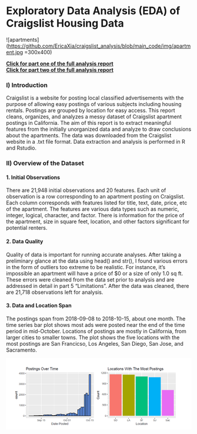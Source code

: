# Exploratory Data Analysis (EDA) of Craigslist Housing Data 

![apartments](https://github.com/EricaXia/craigslist_analysis/blob/main_code/img/apartment.jpg =300x400)

**[Click for part one of the full analysis report](writeup.pdf)**
<br>
**[Click for part two of the full analysis report](writeup2.pdf)**

### I) Introduction

Craigslist is a website for posting local classified advertisements with the purpose of allowing easy postings of various subjects including housing rentals. Postings are grouped by location for easy access. This report cleans, organizes, and analyzes a messy dataset of Craigslist apartment postings in California. The aim of this report is to extract meaningful features from the initially unorganized data and analyze to draw conclusions about the apartments. The data was downloaded from the Craigslist website in a .txt file format. Data extraction and analysis is performed in R and Rstudio.

### II) Overview of the Dataset

#### 1. Initial Observations

There are 21,948 initial observations and 20 features. Each unit of observation is a row corresponding to an apartment posting on Craigslist. Each column corresponds with features listed for title, text, date, price, etc of the apartment. The features are various data types such as numeric, integer, logical, character, and factor. There is information for the price of the apartment, size in square feet, location, and other factors significant for potential renters.

#### 2. Data Quality

Quality of data is important for running accurate analyses. After taking a preliminary glance at the data using head() and str(), I found various errors in the form of outliers too extreme to be realistic. For instance, it’s impossible an apartment will have a price of $0 or a size of only 1.0 sq ft. These errors were cleaned from the data set prior to analysis and are addressed in detail in part 5 “Limitations”. After the data was cleaned, there are 21,718 observations left for analysis.

#### 3. Data and Location Span

The postings span from 2018-09-08 to 2018-10-15, about one month. The time series bar plot shows most ads were posted near the end of the time period in mid-October. Locations of postings are mostly in California, from larger cities to smaller towns. The plot shows the five locations with the most postings are San Francicso, Los Angeles, San Diego, San Jose, and Sacramento.

![graph1](https://github.com/EricaXia/craigslist_analysis/blob/main_code/img/s1.PNG)


